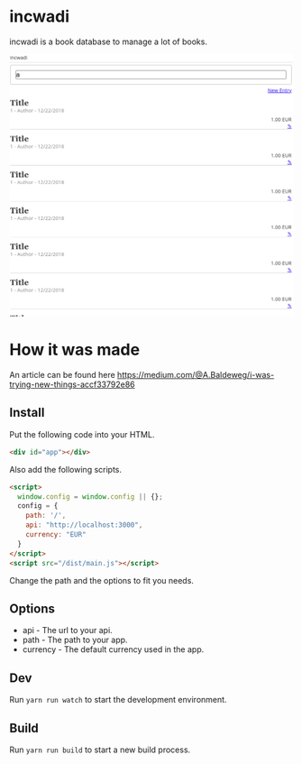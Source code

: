 # incwadi

incwadi is a book database to manage a lot of books.

![incwadi](screenshot.png)

# How it was made

An article can be found here https://medium.com/@A.Baldeweg/i-was-trying-new-things-accf33792e86

## Install

Put the following code into your HTML.

```html
<div id="app"></div>
```

Also add the following scripts.

```html
<script>
  window.config = window.config || {};
  config = {
    path: '/',
    api: "http://localhost:3000",
    currency: "EUR"
  }
</script>
<script src="/dist/main.js"></script>
```

Change the path and the options to fit you needs.

## Options

- api - The url to your api.
- path - The path to your app.
- currency - The default currency used in the app.

## Dev

Run `yarn run watch` to start the development environment.

## Build

Run `yarn run build` to start a new build process.
